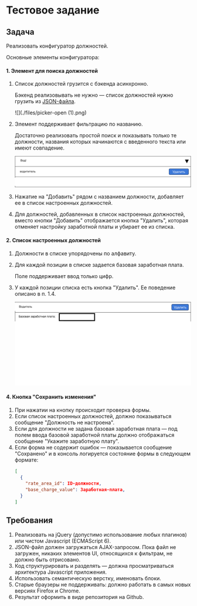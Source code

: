 # Тестовое задание

## Задача

Реализовать конфигуратор должностей.

Основные элементы конфигуратора:

#### 1. Элемент для поиска должностей

1. Список должностей грузится с бэкенда асинхронно.

    Бэкенд реализовывать не нужно — список должностей нужно грузить из [JSON-файла](/json_file.json).

    ![](./files/picker-open (1).png)
1. Элемент поддерживает фильтрацию по названию.

    Достаточно реализовать простой поиск и показывать только те должности, названия которых начинаются с введенного текста или имеют совпадение.

    ![](./files/picker-search.png)
1. Нажатие на "Добавить" рядом с названием должности, добавляет ее в список настроенных должностей.
1. Для должностей, добавленных в список настроенных должностей, вместо кнопки "Добавить" отображается кнопка "Удалить", которая отменяет настройку заработной платы и убирает ее из списка.

#### 2. Список настроенных должностей

1. Должности в списке упорядочены по алфавиту.
2. Для каждой позиции в списке задается базовая заработная плата.

    Поле поддерживает ввод только цифр.
3. У каждой позиции списка есть кнопка "Удалить". Ее поведение описано в п. 1.4.

    ![](./files/rates.png)

#### 4. Кнопка "Сохранить изменения"

1. При нажатии на кнопку происходит проверка формы.
2. Если список настроенных должностей, должно показываться сообщение "Должность не настроена".
3. Если для должности не задана базовая заработная плата — под полем ввода базовой заработной платы должно отображаться сообщение "Укажите заработную плату".
7. Если форма не содержит ошибок — показывается сообщение "Сохранено" и в консоль логируется состояние формы в следующем формате:
    ```json
    [
      {
        "rate_area_id": ID-должности,
        "base_charge_value": Заработная-плата,
      }
    ]
    ```

## Требования

1. Реализовать на jQuery (допустимо использование любых плагинов) или чистом Javascript (ECMAScript 6).
2. JSON-файл должен загружаться AJAX-запросом. Пока файл не загружен, никаких элементов UI, относящихся к фильтрам, не должно быть отрисовано.
3. Код структурировать и разделять — должна просматриваться архитектура Javascript приложения.
4. Использовать семантическую верстку, именовать блоки.
5. Старые браузеры не поддерживать: должно работать в самых новых версиях Firefox и Chrome.
6. Результат оформить в виде репозитория на Github.
